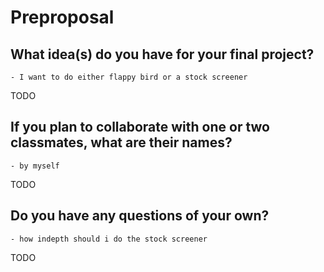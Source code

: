 # Preproposal

## What idea(s) do you have for your final project?
	- I want to do either flappy bird or a stock screener

TODO

## If you plan to collaborate with one or two classmates, what are their names?
	- by myself
TODO

## Do you have any questions of your own?
	- how indepth should i do the stock screener
TODO
